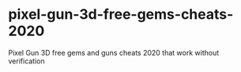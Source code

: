 # pixel-gun-3d-free-gems-cheats-2020
Pixel Gun 3D free gems and guns cheats 2020 that work without verification
